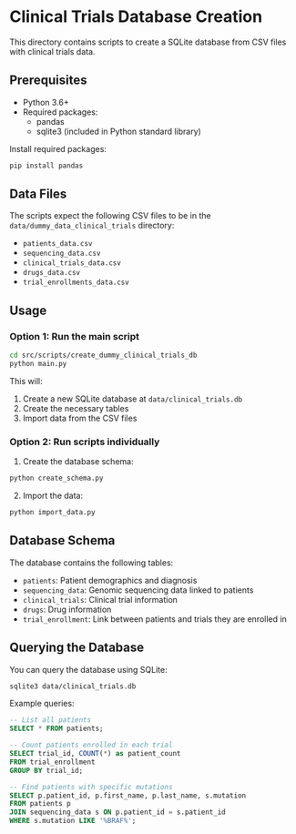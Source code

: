 # Clinical Trials Database Creation

This directory contains scripts to create a SQLite database from CSV files with clinical trials data.

## Prerequisites

- Python 3.6+
- Required packages:
  - pandas
  - sqlite3 (included in Python standard library)

Install required packages:

```bash
pip install pandas
```

## Data Files

The scripts expect the following CSV files to be in the `data/dummy_data_clinical_trials` directory:

- `patients_data.csv`
- `sequencing_data.csv`
- `clinical_trials_data.csv`
- `drugs_data.csv`
- `trial_enrollments_data.csv`

## Usage

### Option 1: Run the main script

```bash
cd src/scripts/create_dummy_clinical_trials_db
python main.py
```

This will:
1. Create a new SQLite database at `data/clinical_trials.db`
2. Create the necessary tables
3. Import data from the CSV files

### Option 2: Run scripts individually

1. Create the database schema:

```bash
python create_schema.py
```

2. Import the data:

```bash
python import_data.py
```

## Database Schema

The database contains the following tables:

- `patients`: Patient demographics and diagnosis
- `sequencing_data`: Genomic sequencing data linked to patients
- `clinical_trials`: Clinical trial information
- `drugs`: Drug information
- `trial_enrollment`: Link between patients and trials they are enrolled in

## Querying the Database

You can query the database using SQLite:

```bash
sqlite3 data/clinical_trials.db
```

Example queries:

```sql
-- List all patients
SELECT * FROM patients;

-- Count patients enrolled in each trial
SELECT trial_id, COUNT(*) as patient_count 
FROM trial_enrollment 
GROUP BY trial_id;

-- Find patients with specific mutations
SELECT p.patient_id, p.first_name, p.last_name, s.mutation 
FROM patients p
JOIN sequencing_data s ON p.patient_id = s.patient_id
WHERE s.mutation LIKE '%BRAF%';
``` 